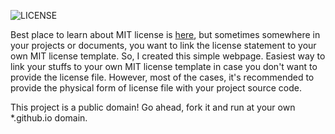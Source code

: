 ![LICENSE](https://img.shields.io/badge/license-public_domain-blue.svg)

Best place to learn about MIT license is [here](https://choosealicense.com/licenses/mit/), but sometimes somewhere in your projects or documents, you want to link the license statement to your own MIT license template. So, I created this simple webpage. Easiest way to link your stuffs to your own MIT license template in case you don't want to provide the license file. However, most of the cases, it's recommended to provide the physical form of license file with your project source code.

This project is a public domain! Go ahead, fork it and run at your own *.github.io domain.
